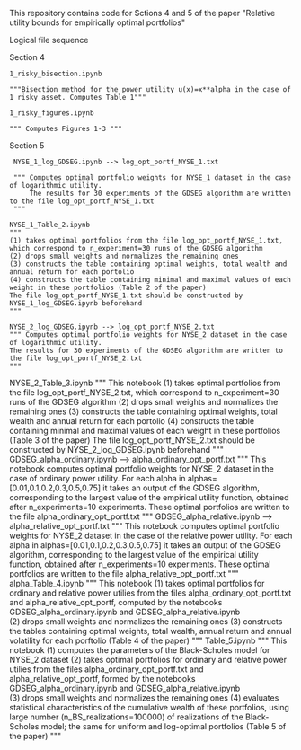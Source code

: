 This repository contains code for Sctions 4 and 5 of the paper "Relative utility bounds for empirically optimal portfolios"

Logical file sequence

Section 4

    1_risky_bisection.ipynb
  
    """Bisection method for the power utility u(x)=x**alpha in the case of 1 risky asset. Computes Table 1"""
    
    1_risky_figures.ipynb
    
    """ Computes Figures 1-3 """
    
Section 5

     NYSE_1_log_GDSEG.ipynb --> log_opt_portf_NYSE_1.txt
     
     """ Computes optimal portfolio weights for NYSE_1 dataset in the case of logarithmic utility.     
         The results for 30 experiments of the GDSEG algorithm are written to the file log_opt_portf_NYSE_1.txt
     """ 
     
    NYSE_1_Table_2.ipynb 
    """  
    (1) takes optimal portfolios from the file log_opt_portf_NYSE_1.txt, which correspond to n_experiment=30 runs of the GDSEG algorithm 
    (2) drops small weights and normalizes the remaining ones
    (3) constructs the table containing optimal weights, total wealth and annual return for each portolio
    (4) constructs the table containing minimal and maximal values of each weight in these portfolios (Table 2 of the paper)
    The file log_opt_portf_NYSE_1.txt should be constructed by NYSE_1_log_GDSEG.ipynb beforehand
    """
    
    NYSE_2_log_GDSEG.ipynb --> log_opt_portf_NYSE_2.txt
    """ Computes optimal portfolio weights for NYSE_2 dataset in the case of logarithmic utility.
    The results for 30 experiments of the GDSEG algorithm are written to the file log_opt_portf_NYSE_2.txt
    """
    

 NYSE_2_Table_3.ipynb
  """ This notebook 
  (1) takes optimal portfolios from the file log_opt_portf_NYSE_2.txt, which correspond to n_experiment=30 runs of the GDSEG algorithm 
  (2) drops small weights and normalizes the remaining ones
  (3) constructs the table containing optimal weights, total wealth and annual return for each portolio
  (4) constructs the table containing minimal and maximal values of each weight in these portfolios (Table 3 of the paper)
  The file log_opt_portf_NYSE_2.txt should be constructed by NYSE_2_log_GDSEG.ipynb beforehand
  """
 GDSEG_alpha_ordinary.ipynb --> alpha_ordinary_opt_portf.txt
  """ This notebook computes optimal portfolio weights for NYSE_2 dataset in the case of ordinary power utility.
  For each alpha in alphas=[0.01,0.1,0.2,0.3,0.5,0.75] it takes an output of the GDSEG algorithm, corresponding to the largest value of the empirical utility function, obtained after n_experiments=10 experiments. 
  These optimal portfolios are written to the file alpha_ordinary_opt_portf.txt
  """
 GDSEG_alpha_relative.ipynb --> alpha_relative_opt_portf.txt
  """ This notebook computes optimal portfolio weights for NYSE_2 dataset in the case of the relative power utility.
  For each alpha in alphas=[0.01,0.1,0.2,0.3,0.5,0.75] it takes an output of the GDSEG algorithm, corresponding to the largest value of the empirical utility function, obtained after n_experiments=10 experiments. 
  These optimal portfolios are written to the file alpha_relative_opt_portf.txt
  """
 alpha_Table_4.ipynb
  """ This notebook 
  (1) takes optimal portfolios for ordinary and relative power utilies from the files alpha_ordinary_opt_portf.txt and alpha_relative_opt_portf, computed by the notebooks GDSEG_alpha_ordinary.ipynb and GDSEG_alpha_relative.ipynb  
  (2) drops small weights and normalizes the remaining ones
  (3) constructs the tables containing optimal weights, total wealth, annual return and annual volatility for each porftolio (Table 4 of the paper)
  """
 Table_5.ipynb
  """ This notebook 
  (1) computes the parameters of the Black-Scholes model for NYSE_2 dataset
  (2) takes optimal portfolios for ordinary and relative power utilies from the files alpha_ordinary_opt_portf.txt and alpha_relative_opt_portf, 
  formed by the notebooks GDSEG_alpha_ordinary.ipynb and GDSEG_alpha_relative.ipynb  
  (3) drops small weights and normalizes the remaining ones
  (4) evaluates statistical characteristics of the cumulative wealth of these portfolios, using large number (n_BS_realizations=100000) of realizations of the Black-Scholes model; 
  the same for uniform and log-optimal portfolios (Table 5 of the paper)
  """
